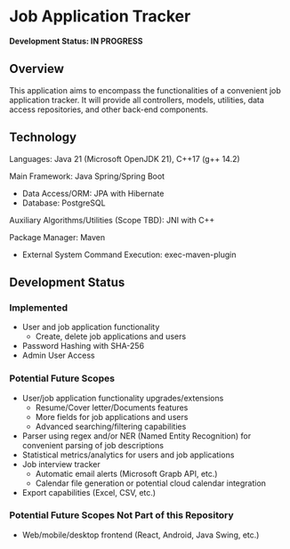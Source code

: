 # Job Application Tracker

__Development Status: IN PROGRESS__

## Overview
This application aims to encompass the functionalities of a convenient job application tracker. It will provide all controllers, models, utilities, data access repositories, and other back-end components. 

## Technology
Languages: Java 21 (Microsoft OpenJDK 21), C++17 (g++ 14.2)

Main Framework: Java Spring/Spring Boot
* Data Access/ORM: JPA with Hibernate
* Database: PostgreSQL
	
Auxiliary Algorithms/Utilities (Scope TBD): JNI with C++

Package Manager: Maven
* External System Command Execution: exec-maven-plugin
	
## Development Status
### Implemented
* User and job application functionality
	* Create, delete job applications and users    
* Password Hashing with SHA-256   
* Admin User Access   

### Potential Future Scopes
* User/job application functionality upgrades/extensions
	* Resume/Cover letter/Documents features   
	* More fields for job applications and users     
	* Advanced searching/filtering capabilities     
* Parser using regex and/or NER (Named Entity Recognition) for convenient parsing of job descriptions
* Statistical metrics/analytics for users and job applications
* Job interview tracker
	* Automatic email alerts (Microsoft Grapb API, etc.)    
	* Calendar file generation or potential cloud calendar integration    
* Export capabilities (Excel, CSV, etc.)

### Potential Future Scopes Not Part of this Repository
* Web/mobile/desktop frontend (React, Android, Java Swing, etc.)